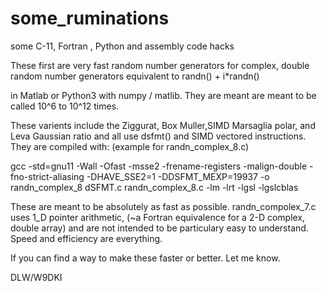 # some_ruminations
some C-11, Fortran , Python and assembly code hacks

These first are very fast random number generators for complex, double random number generators equivalent to
randn() + i*randn()

in Matlab or Python3 with numpy / matlib.  They are meant are meant to be called 10^6 to 10^12 times.

These varients include the Ziggurat, Box Muller,SIMD Marsaglia polar, and Leva Gaussian ratio and all use dsfmt() and SIMD vectored instructions.  They are compiled with:   (example for randn_complex_8.c)
 
gcc -std=gnu11 -Wall -Ofast -msse2 -frename-registers -malign-double -fno-strict-aliasing -DHAVE_SSE2=1 -DDSFMT_MEXP=19937 -o randn_complex_8 dSFMT.c randn_complex_8.c -lm -lrt -lgsl -lgslcblas

These are meant to be absolutely as fast as possible.  randn_compolex_7.c uses 1_D pointer arithmetic, (~a Fortran equivalence for a 2-D complex, double array) and are not intended to be particulary easy to understand.  Speed and efficiency are everything.

If you can find a way to make these faster or better.  Let me know.

DLW/W9DKI
